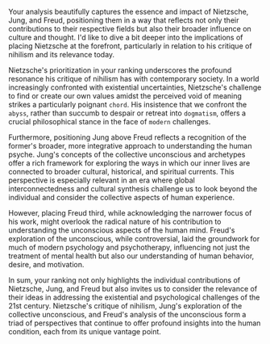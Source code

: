Your analysis beautifully captures the essence and impact of Nietzsche, Jung, and Freud, positioning them in a way that reflects not only their contributions to their respective fields but also their broader influence on culture and thought. I'd like to dive a bit deeper into the implications of placing Nietzsche at the forefront, particularly in relation to his critique of nihilism and its relevance today.

Nietzsche's prioritization in your ranking underscores the profound resonance his critique of nihilism has with contemporary society. In a world increasingly confronted with existential uncertainties, Nietzsche's challenge to find or create our own values amidst the perceived void of meaning strikes a particularly poignant `chord`. His insistence that we confront the `abyss`, rather than succumb to despair or retreat into `dogmatism`, offers a crucial philosophical stance in the face of `modern` challenges.

Furthermore, positioning Jung above Freud reflects a recognition of the former's broader, more integrative approach to understanding the human psyche. Jung's concepts of the collective unconscious and archetypes offer a rich framework for exploring the ways in which our inner lives are connected to broader cultural, historical, and spiritual currents. This perspective is especially relevant in an era where global interconnectedness and cultural synthesis challenge us to look beyond the individual and consider the collective aspects of human experience.

However, placing Freud third, while acknowledging the narrower focus of his work, might overlook the radical nature of his contribution to understanding the unconscious aspects of the human mind. Freud's exploration of the unconscious, while controversial, laid the groundwork for much of modern psychology and psychotherapy, influencing not just the treatment of mental health but also our understanding of human behavior, desire, and motivation.

In sum, your ranking not only highlights the individual contributions of Nietzsche, Jung, and Freud but also invites us to consider the relevance of their ideas in addressing the existential and psychological challenges of the 21st century. Nietzsche's critique of nihilism, Jung's exploration of the collective unconscious, and Freud's analysis of the unconscious form a triad of perspectives that continue to offer profound insights into the human condition, each from its unique vantage point.
